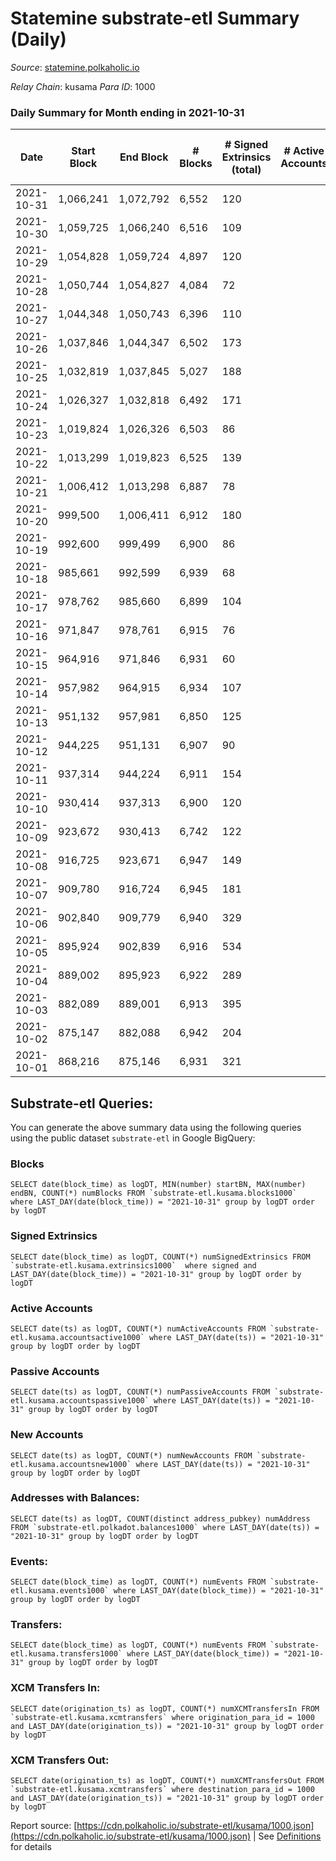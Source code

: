 # Statemine substrate-etl Summary (Daily)

_Source_: [statemine.polkaholic.io](https://statemine.polkaholic.io)

*Relay Chain*: kusama
*Para ID*: 1000



### Daily Summary for Month ending in 2021-10-31


| Date | Start Block | End Block | # Blocks | # Signed Extrinsics (total) | # Active Accounts | # Passive | # New | # Addresses with Balances | # Events | # Transfers | # XCM Transfers In | # XCM Transfers Out | Issues | 
| ---- | ----------- | --------- | -------- | --------------------------- | ----------------- | --------- | ----- | ------------------------- | -------- | ----------- | ------------------ | ------------------- | ------ |
| 2021-10-31 | 1,066,241 | 1,072,792 | 6,552 | 120 |  |  |  | 13,632 | 15,533 | 1,906 ($228,290.44) | 27 ($184.03) |   |  |
| 2021-10-30 | 1,059,725 | 1,066,240 | 6,516 | 109 |  |  |  | 13,639 | 15,211 | 1,669 ($235,572.45) | 23 ($1,740.01) |   |  |
| 2021-10-29 | 1,054,828 | 1,059,724 | 4,897 | 120 |  |  |  |  | 12,446 | 1,897 ($473,344.97) | 26 ($167.70) |   |  |
| 2021-10-28 | 1,050,744 | 1,054,827 | 4,084 | 72 |  |  |  | 13,630 | 9,658 | 1,137 ($113,235.96) | 22 ($669.26) |   |  |
| 2021-10-27 | 1,044,348 | 1,050,743 | 6,396 | 110 |  |  |  | 13,615 | 15,162 | 1,937 ($648,279.82) | 26 ($684.19) |   |  |
| 2021-10-26 | 1,037,846 | 1,044,347 | 6,502 | 173 |  |  |  | 13,582 | 17,614 | 2,431 ($267,125.81) | 38 ($3,156.38) |   |  |
| 2021-10-25 | 1,032,819 | 1,037,845 | 5,027 | 188 |  |  |  | 13,554 | 13,338 | 2,547 ($369,294.18) | 31 ($562.68) |   |  |
| 2021-10-24 | 1,026,327 | 1,032,818 | 6,492 | 171 |  |  |  | 13,524 | 17,355 | 2,261 ($307,683.74) | 37 ($578.68) |   |  |
| 2021-10-23 | 1,019,824 | 1,026,326 | 6,503 | 86 |  |  |  | 13,322 | 14,931 | 1,611 ($256,554.51) | 18 ($527.74) |   |  |
| 2021-10-22 | 1,013,299 | 1,019,823 | 6,525 | 139 |  |  |  | 13,298 | 15,329 | 1,786 ($370,638.66) | 19 ($4,253.14) |   |  |
| 2021-10-21 | 1,006,412 | 1,013,298 | 6,887 | 78 |  |  |  | 13,252 | 15,423 | 1,401 ($92,346.36) | 11 ($335.32) |   |  |
| 2021-10-20 | 999,500 | 1,006,411 | 6,912 | 180 |  |  |  | 13,238 | 18,126 | 2,927 ($412,133.59) | 24 ($1,984.90) |   |  |
| 2021-10-19 | 992,600 | 999,499 | 6,900 | 86 |  |  |  | 13,040 | 15,665 | 1,563 ($314,232.26) | 26 ($876.35) |   |  |
| 2021-10-18 | 985,661 | 992,599 | 6,939 | 68 |  |  |  | 13,028 | 15,474 | 1,327 ($178,705.22) | 17 ($93.83) |   |  |
| 2021-10-17 | 978,762 | 985,660 | 6,899 | 104 |  |  |  | 13,010 | 15,753 | 1,610 ($506,013.05) | 22 ($411.33) |   |  |
| 2021-10-16 | 971,847 | 978,761 | 6,915 | 76 |  |  |  | 12,991 | 15,544 | 1,387 ($351,493.51) | 32 ($872.35) |   |  |
| 2021-10-15 | 964,916 | 971,846 | 6,931 | 60 |  |  |  | 12,973 | 15,125 | 1,065 ($119,852.90) | 11 ($493.37) |   |  |
| 2021-10-14 | 957,982 | 964,915 | 6,934 | 107 |  |  |  | 12,959 | 16,126 | 1,841 ($176,878.69) | 30 ($971.88) |   |  |
| 2021-10-13 | 951,132 | 957,981 | 6,850 | 125 |  |  |  | 12,933 | 16,090 | 1,855 ($397,619.68) | 43 ($398.51) |   |  |
| 2021-10-12 | 944,225 | 951,131 | 6,907 | 90 |  |  |  | 12,892 | 15,752 | 1,618 ($683,656.85) |   |   |  |
| 2021-10-11 | 937,314 | 944,224 | 6,911 | 154 |  |  |  |  | 16,763 | 2,429 ($322,508.11) |   |   |  |
| 2021-10-10 | 930,414 | 937,313 | 6,900 | 120 |  |  |  | 12,846 | 15,972 | 1,801 ($779,206.70) |   |   |  |
| 2021-10-09 | 923,672 | 930,413 | 6,742 | 122 |  |  |  | 12,830 | 16,035 | 2,101 ($590,041.50) |   |   |  |
| 2021-10-08 | 916,725 | 923,671 | 6,947 | 149 |  |  |  | 12,803 | 16,765 | 2,356 ($383,750.20) |   |   |  |
| 2021-10-07 | 909,780 | 916,724 | 6,945 | 181 |  |  |  | 12,770 | 17,512 | 2,958 ($160,340.91) |   |   |  |
| 2021-10-06 | 902,840 | 909,779 | 6,940 | 329 |  |  |  | 12,729 | 18,639 | 3,722 ($616,261.20) |   |   |  |
| 2021-10-05 | 895,924 | 902,839 | 6,916 | 534 |  |  |  | 12,684 | 20,231 | 4,742 ($1,766,435.86) |   |   |  |
| 2021-10-04 | 889,002 | 895,923 | 6,922 | 289 |  |  |  |  | 18,667 | 3,776 ($1,254,956.67) |   |   |  |
| 2021-10-03 | 882,089 | 889,001 | 6,913 | 395 |  |  |  | 12,527 | 19,631 | 4,364 ($731,014.60) |   |   |  |
| 2021-10-02 | 875,147 | 882,088 | 6,942 | 204 |  |  |  | 12,443 | 17,667 | 3,058 ($532,435.86) |   |   |  |
| 2021-10-01 | 868,216 | 875,146 | 6,931 | 321 |  |  |  | 12,412 | 18,756 | 3,794 ($615,019.77) |   |   |  |

## Substrate-etl Queries:
You can generate the above summary data using the following queries using the public dataset `substrate-etl` in Google BigQuery:


### Blocks
```
SELECT date(block_time) as logDT, MIN(number) startBN, MAX(number) endBN, COUNT(*) numBlocks FROM `substrate-etl.kusama.blocks1000`  where LAST_DAY(date(block_time)) = "2021-10-31" group by logDT order by logDT
```


### Signed Extrinsics
```
SELECT date(block_time) as logDT, COUNT(*) numSignedExtrinsics FROM `substrate-etl.kusama.extrinsics1000`  where signed and LAST_DAY(date(block_time)) = "2021-10-31" group by logDT order by logDT
```


### Active Accounts
```
SELECT date(ts) as logDT, COUNT(*) numActiveAccounts FROM `substrate-etl.kusama.accountsactive1000` where LAST_DAY(date(ts)) = "2021-10-31" group by logDT order by logDT
```


### Passive Accounts
```
SELECT date(ts) as logDT, COUNT(*) numPassiveAccounts FROM `substrate-etl.kusama.accountspassive1000` where LAST_DAY(date(ts)) = "2021-10-31" group by logDT order by logDT
```


### New Accounts
```
SELECT date(ts) as logDT, COUNT(*) numNewAccounts FROM `substrate-etl.kusama.accountsnew1000` where LAST_DAY(date(ts)) = "2021-10-31" group by logDT order by logDT
```


### Addresses with Balances:
```
SELECT date(ts) as logDT, COUNT(distinct address_pubkey) numAddress FROM `substrate-etl.polkadot.balances1000` where LAST_DAY(date(ts)) = "2021-10-31" group by logDT order by logDT
```


### Events:
```
SELECT date(block_time) as logDT, COUNT(*) numEvents FROM `substrate-etl.kusama.events1000` where LAST_DAY(date(block_time)) = "2021-10-31" group by logDT order by logDT
```


### Transfers:
```
SELECT date(block_time) as logDT, COUNT(*) numEvents FROM `substrate-etl.kusama.transfers1000` where LAST_DAY(date(block_time)) = "2021-10-31" group by logDT order by logDT
```


### XCM Transfers In:
```
SELECT date(origination_ts) as logDT, COUNT(*) numXCMTransfersIn FROM `substrate-etl.kusama.xcmtransfers` where origination_para_id = 1000 and LAST_DAY(date(origination_ts)) = "2021-10-31" group by logDT order by logDT
```


### XCM Transfers Out:
```
SELECT date(origination_ts) as logDT, COUNT(*) numXCMTransfersOut FROM `substrate-etl.kusama.xcmtransfers` where destination_para_id = 1000 and LAST_DAY(date(origination_ts)) = "2021-10-31" group by logDT order by logDT
```



Report source: [https://cdn.polkaholic.io/substrate-etl/kusama/1000.json](https://cdn.polkaholic.io/substrate-etl/kusama/1000.json) | See [Definitions](/DEFINITIONS.md) for details
